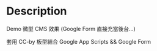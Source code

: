 # Description

Demo 微型 CMS 效果 (Google Form 直接充當後台...)

套用 CC-by 板型結合 Google App Scripts && Google Form
